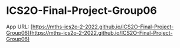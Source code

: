 # ICS2O-Final-Project-Group06

App URL: [https://mths-ics2o-2-2022.github.io/ICS2O-Final-Project-Group06](https://mths-ics2o-2-2022.github.io/ICS2O-Final-Project-Group06)
